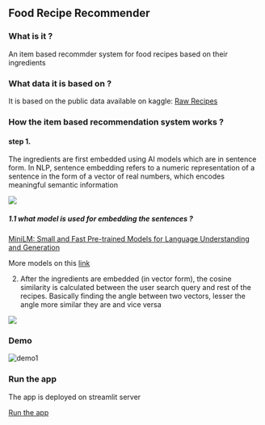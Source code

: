 ## Food Recipe Recommender

### What is it ?

An item based recommder system for food recipes based on their ingredients

### What data it is based on ?

It is based on the public data available on kaggle: [Raw Recipes](https://www.kaggle.com/code/aayushmishra1512/food-recommender/input?select=RAW_recipes.csv)

### How the item based recommendation system works ?

#### step 1.

The ingredients are first embedded using AI models which are in sentence form. In NLP, sentence embedding refers to a numeric representation of a sentence in the form of a vector of real numbers, which encodes meaningful semantic information

![](https://miro.medium.com/v2/resize:fit:828/format:webp/1*ytRLNPOlDQ7kV6XhwH4baA.png)

##### 1.1 what model is used for embedding the sentences ?

[MiniLM: Small and Fast Pre-trained Models for Language Understanding and Generation](https://huggingface.co/microsoft/MiniLM-L12-H384-uncased)

More models on this [link](https://www.sbert.net/docs/pretrained_models.html#model-overview)

2. After the ingredients are embedded (in vector form), the cosine similarity is calculated between the user search query and rest of the recipes. Basically finding the angle between two vectors, lesser the angle more similar they are and vice versa

![](https://storage.googleapis.com/lds-media/images/cosine-similarity-vectors.original.jpg)

### Demo

![demo1](https://github.com/kavyajeetbora/recipe_recommender/assets/38955297/ca259da4-436d-434d-9754-90cc277e1280)


### Run the app

The app is deployed on streamlit server

[Run the app](https://kavyajeetbora-recipe-recommender-app-bo2dv0.streamlit.app/)
